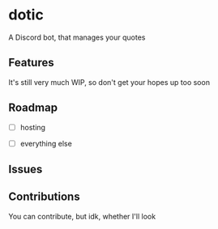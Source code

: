 # dotic

A Discord bot, that manages your quotes

## Features

It's still very much WIP, so don't get your hopes up too soon

## Roadmap 

- [ ] hosting

- [ ] everything else

## Issues



## Contributions

You can contribute, but idk, whether I'll look




